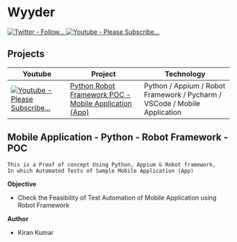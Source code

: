 # Wyyder

<a href="https://twitter.com/wyyder">
      <img alt="Twitter - Follow..." title="Please Follow..." 
src="https://img.shields.io/badge/Twitter-1DA1F2?style=for-the-badge&logo=twitter&logoColor=white"/>
</a>

<a href="https://www.youtube.com/channel/UCklWKcVOeAAV1SC1eQwnLNQ?sub_confirmation=1">
      <img alt="Youtube - Please Subscribe..." title="Please Subscribe..." 
src="https://img.shields.io/badge/-Subscribe-red?style=for-the-badge&logo=youtube&logoColor=white"/>
</a>

## Projects
| Youtube | Project | Technology |
| --- | --- | --- |
| <a href="https://www.youtube.com/watch?v=xl77kz4eIwU"><img alt="Youtube - Please Subscribe..." title="Please Subscribe..." src="https://img.shields.io/badge/YouTube-FF0000?style=for-the-badge&logo=youtube&logoColor=white"/></a> | [Python Robot Framework POC - Mobile Application (App)](https://github.com/wyyder/python-robot-framework-poc-mobile-application/blob/master/README.md) | Python / Appium / Robot Framework / Pycharm / VSCode / Mobile Application |


## Mobile Application - Python - Robot Framework - POC

```
This is a Proof of concept Using Python, Appium & Robot framework,
In which Automated Tests of Sample Mobile Application (App)
```

**Objective**

- Check the Feasibility of Test Automation of Mobile Application using Robot Framework

__Author__ 
- Kiran Kumar
